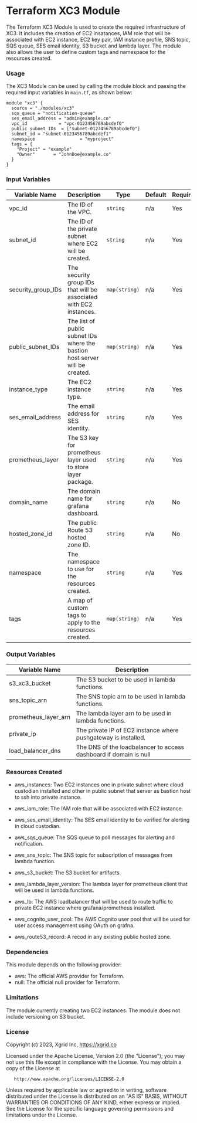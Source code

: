 # Terraform XC3 Module

The Terraform XC3 Module is used to create the required infrastructure of XC3. It includes the creation of EC2 insatances, IAM role that will be associated with EC2 instance, EC2 key pair, IAM instance profile, SNS topic, SQS queue, SES email identity, S3 bucket and lambda layer.
The module also allows the user to define custom tags and namespace for the resources created.

### Usage

The XC3 Module can be used by calling the module block and passing the required input variables in `main.tf`, as shown below:

```
module "xc3" {
  source = "./modules/xc3"
  sqs_queue = "notification-queue"
  ses_email_address = "admin@example.co"
  vpc_id            = "vpc-0123456789abcdef0"
  public_subnet_IDs  = ["subnet-0123456789abcdef0"]
  subnet_id = "subnet-0123456789abcdef1"
  namespace                 = "myproject"
  tags = {
    "Project" = "example"
    "Owner"       = "JohnDoe@example.co"
  }
}

```

### Input Variables

| Variable Name      | Description                                                                  | Type          | Default | Required |
| ------------------ | ---------------------------------------------------------------------------- | ------------- | ------- | -------- |
| vpc_id             | The ID of the VPC.                                                           | `string`      | n/a     | Yes      |
| subnet_id          | The ID of the private subnet where EC2 will be created.                      | `string`      | n/a     | Yes      |
| security_group_IDs | The security group IDs that will be associated with EC2 instances.           | `map(string)` | n/a     | Yes      |
| public_subnet_IDs  | The list of public subnet IDs where the bastion host server will be created. | `map(string)` | n/a     | Yes      |
| instance_type      | The EC2 instance type.                                                       | `string`      | n/a     | Yes      |
| ses_email_address  | The email address for SES identity.                                          | `string`      | n/a     | Yes      |
| prometheus_layer   | The S3 key for prometheus layer used to store layer package.                 | `string`      | n/a     | Yes      |
| domain_name        | The domain name for grafana dashboard.                                       | `string`      | n/a     | No       |
| hosted_zone_id     | The public Route 53 hosted zone ID.                                          | `string`      | n/a     | No       |
| namespace          | The namespace to use for the resources created.                              | `string`      | n/a     | Yes      |
| tags               | A map of custom tags to apply to the resources created.                      | `map(string)` | n/a     | Yes      |

### Output Variables

| Variable Name        | Description                                                       |
| -------------------- | ----------------------------------------------------------------- |
| s3_xc3_bucket        | The S3 bucket to be used in lambda functions.                     |
| sns_topic_arn        | The SNS topic arn to be used in lambda functions.                 |
| prometheus_layer_arn | The lambda layer arn to be used in lambda functions.              |
| private_ip           | The private IP of EC2 instance where pushgateway is installed.    |
| load_balancer_dns    | The DNS of the loadbalancer to access dashboard if domain is null |

### Resources Created

- aws_instances: Two EC2 instances one in private subnet where cloud custodian installed and other in public subnet that server as bastion host to ssh into private instance.

- aws_iam_role: The IAM role that will be associated with EC2 instance.

- aws_ses_email_identity: The SES email identity to be verified for alerting in cloud custodian.

- aws_sqs_queue: The SQS queue to poll messages for alerting and notification.

- aws_sns_topic: The SNS topic for subscription of messages from lambda function.

- aws_s3_bucket: The S3 bucket for artifacts.

- aws_lambda_layer_version: The lambda layer for prometheus client that will be used in lambda functions.

- aws_lb: The AWS loadbalancer that will be used to route traffic to private EC2 instance where grafana/prometheus installed.

- aws_cognito_user_pool: The AWS Cognito user pool that will be used for user access management using OAuth on grafna.

- aws_route53_record: A recod in any existing public hosted zone.

### Dependencies

This module depends on the following provider:

- aws: The official AWS provider for Terraform.
- null: The official null provider for Terraform.

### Limitations

The module currently creating two EC2 instances.
The module does not include versioning on S3 bucket.

### License

Copyright (c) 2023, Xgrid Inc, https://xgrid.co

Licensed under the Apache License, Version 2.0 (the "License");
you may not use this file except in compliance with the License.
You may obtain a copy of the License at

       http://www.apache.org/licenses/LICENSE-2.0

Unless required by applicable law or agreed to in writing, software
distributed under the License is distributed on an "AS IS" BASIS,
WITHOUT WARRANTIES OR CONDITIONS OF ANY KIND, either express or implied.
See the License for the specific language governing permissions and
limitations under the License.
